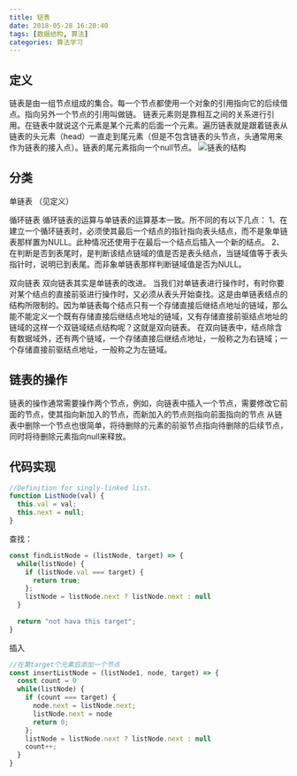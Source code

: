 ```yaml
---
title: 链表
date: 2018-05-28 16:20:40
tags: [数据结构, 算法]
categories: 算法学习
---
```

## 定义

链表是由一组节点组成的集合。每一个节点都使用一个对象的引用指向它的后续借点。指向另外一个节点的引用叫做链。
链表元素则是靠相互之间的关系进行引用。在链表中就说这个元素是某个元素的后面一个元素。遍历链表就是跟着链表从链表的头元素（head）一直走到尾元素（但是不包含链表的头节点，头通常用来作为链表的接入点）。链表的尾元素指向一个null节点。
![链表的结构](https://images2015.cnblogs.com/blog/72678/201609/72678-20160917225805820-1415213828.png)

## 分类
单链表
（见定义）

循环链表
循环链表的运算与单链表的运算基本一致。所不同的有以下几点：
1、在建立一个循环链表时，必须使其最后一个结点的指针指向表头结点，而不是象单链表那样置为NULL。此种情况还使用于在最后一个结点后插入一个新的结点。
2、在判断是否到表尾时，是判断该结点链域的值是否是表头结点，当链域值等于表头指针时，说明已到表尾。而非象单链表那样判断链域值是否为NULL。

双向链表
双向链表其实是单链表的改进。
当我们对单链表进行操作时，有时你要对某个结点的直接前驱进行操作时，又必须从表头开始查找。这是由单链表结点的结构所限制的。因为单链表每个结点只有一个存储直接后继结点地址的链域，那么能不能定义一个既有存储直接后继结点地址的链域，又有存储直接前驱结点地址的链域的这样一个双链域结点结构呢？这就是双向链表。
在双向链表中，结点除含有数据域外，还有两个链域，一个存储直接后继结点地址，一般称之为右链域；一个存储直接前驱结点地址，一般称之为左链域。


## 链表的操作

链表的操作通常需要操作两个节点，例如，向链表中插入一个节点，需要修改它前面的节点，使其指向新加入的节点，而新加入的节点则指向前面指向的节点
从链表中删除一个节点也很简单，将待删除的元素的前驱节点指向待删除的后续节点，同时将待删除元素指向null来释放。

## 代码实现

```javascript
//Definition for singly-linked list.
function ListNode(val) {
  this.val = val;
  this.next = null;
}
```
查找：
```javascript
const findListNode = (listNode, target) => {
  while(listNode) {
    if (listNode.val === target) {
      return true;
    };
    listNode = listNode.next ? listNode.next : null
  }
  
  return "not hava this target";
}
```
插入
```javascript
//在第target个元素后添加一个节点
const insertListNode = (listNode1, node, target) => {
  const count = 0
  while(listNode) {
    if (count === target) {
      node.next = listNode.next;
      listNode.next = node
      return 0;
    };
    listNode = listNode.next ? listNode.next : null
    count++;
  }
}
```
